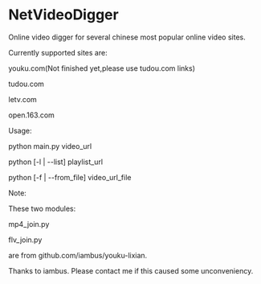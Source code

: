 NetVideoDigger
==============

Online video digger for several chinese most popular online video sites.

Currently supported sites are:

youku.com(Not finished yet,please use tudou.com links)

tudou.com

letv.com

open.163.com


Usage:

python main.py video_url

python [-l | --list] playlist_url

python [-f | --from_file] video_url_file


Note:

These two modules:

mp4_join.py

flv_join.py 

are from github.com/iambus/youku-lixian.

Thanks to iambus. Please contact me if this caused some unconveniency.

